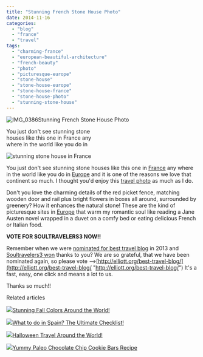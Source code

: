 ```yaml
---
title: "Stunning French Stone House Photo"
date: 2014-11-16
categories: 
  - "blog"
  - "france"
  - "travel"
tags: 
  - "charming-france"
  - "european-beautiful-architecture"
  - "french-beauty"
  - "photo"
  - "picturesque-europe"
  - "stone-house"
  - "stone-house-europe"
  - "stone-house-france"
  - "stone-house-photo"
  - "stunning-stone-house"
---
```


![IMG_0386](https://pub-ac94b3f306b24c0dba4238943c97f2e1.r2.dev/6a00e5502a9507883301b7c707ae45970b.jpg)Stunning French Stone House Photo  
  
You just don't see stunning stone  
houses like this one in France any  
where in the world like you do in

<!--more-->  
![stunning stone house in France](https://pub-ac94b3f306b24c0dba4238943c97f2e1.r2.dev/6a00e5502a9507883301bb07acf3bb970d.png)  
  
You just don't see stunning stone houses like this one in [France](http://soultravelers3new.local/france/ "travel france tips") any where in the world like you do in [Europe](http://soultravelers3new.local/2010/05/camping-europe-in-a-motorhome-rv-5-best-sites-roadtrip-europe-family-travel-budget-best-price.html "camping Europe, best sites") and it is one of the reasons we love that continent so much. I thought you'd enjoy this [travel photo](http://soultravelers3new.local/2012/12/the-ultimate-travel-photo.html "travel photo") as much as I do.  
  
Don't you love the charming details of the red picket fence, matching wooden door and rail plus bright flowers in boxes all around, surrounded by greenery? How it enhances the natural stone! These are the kind of picturesque sites in [Europe](http://soultravelers3new.local/2012/09/europe-road-trip-a-drive-through-france-provence-to-dordogne-via-photos-family-travel.html "road trip Europe") that warm my romantic soul like reading a Jane Austen novel wrapped in a duvet on a comfy bed or eating delicious French or Italian food.  
  
**VOTE FOR SOULTRAVELERS3 NOW!!**  
  
Remember when we were [nominated for best travel blog](http://soultravelers3new.local/2012/11/yea-soultravelers3-nominated-for-favorite-travel-blogger.html "soultravelers3 best travel blog") in 2013 and [Soultravelers3 won](http://soultravelers3new.local/2013/01/top-travel-bloggers-of-2013-soultravelers3-wins-.html "soultravelers3 won best travel blog") thanks to you? We are so grateful, that we have been nominated again, so please vote -->[http://elliott.org/best-travel-blog/](http://elliott.org/best-travel-blog/ "http://elliott.org/best-travel-blog/") It's a fast, easy, one click and means a lot to us.  
  
Thanks so much!!  
  

Related articles

[![](http://i.zemanta.com/305797472_80_80.jpg)](http://soultravelers3new.local/2014/10/stunning-fall-colors-around-the-world.html)[Stunning Fall Colors Around the World!](http://soultravelers3new.local/2014/10/stunning-fall-colors-around-the-world.html)

[![](http://i.zemanta.com/304826659_80_80.jpg)](http://soultravelers3new.local/2014/10/what-to-do-in-spain-the-ultimate-checklist.html)[What to do in Spain? The Ultimate Checklist!](http://soultravelers3new.local/2014/10/what-to-do-in-spain-the-ultimate-checklist.html)

[![](http://i.zemanta.com/306649652_80_80.jpg)](http://soultravelers3new.local/2014/10/halloween-travel-around-the-world.html)[Halloween Travel Around the World!](http://soultravelers3new.local/2014/10/halloween-travel-around-the-world.html)

[![](http://i.zemanta.com/307742929_80_80.jpg)](http://soultravelers3new.local/2014/11/-yummy-paleo-chocolate-chip-cookie-bars-recipe.html)[Yummy Paleo Chocolate Chip Cookie Bars Recipe](http://soultravelers3new.local/2014/11/-yummy-paleo-chocolate-chip-cookie-bars-recipe.html)

